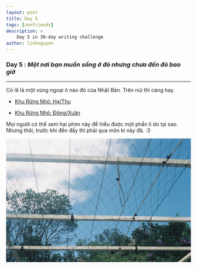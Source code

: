 ```yaml
---
layout: post
title: Day 5
tags: [vonfriends]
description: >
    Day 5 in 30-day writing challenge 
author: linhnguyen
---
```

### Day 5 : _Một nơi bạn muốn sống ở đó nhưng chưa đến đó bao giờ_ 
---
Có lẽ là một vùng ngoại ô nào đó của Nhật Bản. Trên núi thì càng hay.

- [Khu Rừng Nhỏ: Hạ/Thu](http://bilutv.com/xem-phim/phim-khu-rung-nho-ha-thu-little-forest-summer-autumn-2014-3947)

- [Khu Rừng Nhỏ: Đông/Xuân](http://bilutv.com/xem-phim/phim-khu-rung-nho-dong-xuan-little-forest-winter-spring-2015-3946)

Mọi người có thể xem hai phim này để hiểu được một phần lí do tại sao. 
Nhưng thôi, trước khi đến đấy thì phải qua môn kì này đã. :3

<img src="/assets/img/day5.jpg" width="680">

